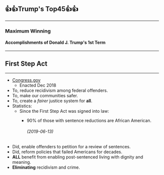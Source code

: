 ## 👍👍Trump's Top45👍👍
-----

### Maximum Winning

#### Accomplishments of Donald J. Trump's __1st__ Term
-----


## First Step Act


-----

  - [Congress.gov](https://www.congress.gov/bill/115th-congress/house-bill/5682/text)
    - Enacted Dec 2018 
  - To, reduce recidivism among federal offenders.
  - To, make our communities safer.
  - To, create a *fairer* justice system for **all**.
  - Statistics:
    - Since the First Step Act was signed into law:
      - 90% of those with sentence reductions are African American.

          ###### (2019-06-13)
  - Did, enable offenders to petition for a review of sentences.
  - Did, reform policies that failed Americans for decades.
  - **ALL** benefit from enabling post-sentenced living with dignity and meaning. 
  - **Eliminating** recidivism and crime.